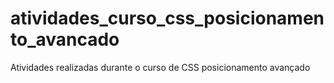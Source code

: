 # atividades_curso_css_posicionamento_avancado
Atividades realizadas durante o curso de CSS posicionamento avançado 
